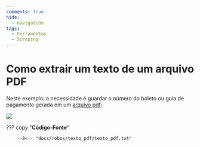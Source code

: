 ```yaml
---
comments: true
hide:
  - navigation
tags:
  - Ferramentas
  - Scraping
---
```


# Como extrair um texto de um arquivo PDF

Neste exemplo, a necessidade é guardar o número do boleto ou guia de pagamento gerada em um [arquivo pdf](https://github.com/lab-mg/automatizacoes/blob/main/docs/robos/texto_pdf/texto-pdf.jpg):

![](docs/assets/images/texto_pdf/texto_pdf.jpg)

??? copy "**Código-Fonte**"

        --8<-- "docs/robos/texto_pdf/texto_pdf.txt"



